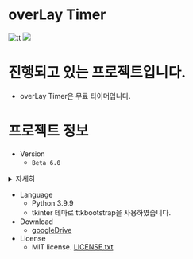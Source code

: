 # overLay Timer


![tt](https://user-images.githubusercontent.com/59546443/153306184-a8258377-89d0-4c67-9063-a5eb676f53e8.gif)
<img src="https://img.shields.io/badge/Python-3766AB?style=flat-square&logo=Python&logoColor=white"/></a>




# 진행되고 있는 프로젝트입니다.
 * overLay Timer은 무료 타이머입니다.

# **프로젝트 정보**
  * Version
    - `Beta 6.0`
<details>
    <summary>자세히</summary>
  
```
[Beta 1.0]
1. 오버레이 타이머 프로젝트 시작
2. 베타 버전 빌드
```
```
[Beta 1.1]
1. 초 대신 분이 감소되던 문제 해결
2. 다른창이 활성화 되면 최상위가 해제되도록 수정
```
```
[Beta 2.0]
1. 현재시간 표시 기능추가
2. 타이머 폰트 색 변경 기능추가
```
```  
[Beta 2.1]
1. 현재시간 표시위치를 하단에서 상단으로 변경
2. 현재시간 표시가 하단에 고정되던점 수정
3. 가끔 오버레이가 최상위가 되던점 수정
```
```
[Beta 3.0]
1. 팅패치 정보 확인기능추가
```
```
[Beta 4.0]
1. bootstrap 테마 적용
```
```
[Beta 4.1]
1. 폼이 투명화가 안되던 점 수정
2. 폰트 문제 해결
```
```
[Beta 5.0]
1. 투명도 조절 추가
2. 볼륨 조절 추가
3. 핫키 버튼 추가
4. 저장 / 불러오기 추가
```
```
[Beta 5.1]
1. 볼륨 테스트 버튼 추가
2. 볼륨 조절 기능추가
```
```
[Beta 5.2]
1. 볼륨 조절 기능추가
```
```
[Beta 5.3]
1. exit() → sys.exit() 변경
2. 관리자체크 코드 수정
```
```
[Beta 5.4]
1. 파일을 불러왔을때 투명도 / 볼륨이 변경이 안되던점 수정
```
```
[Beta 5.5]
1. 파일을 불러와도 분 / 초가 초기화가 안되던점 수정
```
```
[Beta 6.0]
1. 파일을 못 읽던 점 수정
2. 소스 오픈 및 배포 시작
```
</details>

  * Language
    - Python 3.9.9
    - tkinter 테마로 ttkbootstrap을 사용하였습니다.
  * Download
    - [googleDrive]
  * License
    - MIT license. [LICENSE.txt]

[googleDrive]:https://drive.google.com/drive/folders/1NHlR-pyA9FPpRFi7TmNUfVwtuYGmWg-s?usp=sharing
[LICENSE.txt]:https://github.com/appapixie/overLay-Timer/blob/main/LICENSE

